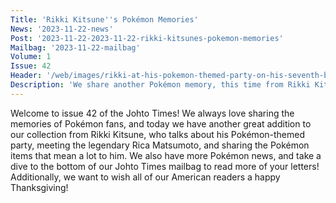 ```yaml
---
Title: 'Rikki Kitsune''s Pokémon Memories'
News: '2023-11-22-news'
Post: '2023-11-22-2023-11-22-rikki-kitsunes-pokemon-memories'
Mailbag: '2023-11-22-mailbag'
Volume: 1
Issue: 42
Header: '/web/images/rikki-at-his-pokemon-themed-party-on-his-seventh-birthday-in-1998-we-are-super-jealous-of-that-pikac.png'
Description: 'We share another Pokémon memory, this time from Rikki Kitsune who discusses his personal Pokémon stories and photographs from moments in his life. We have more from our mailbag and some Pokémon news!'
---
```

Welcome to issue 42 of the Johto Times! We always love sharing the memories of Pokémon fans, and today we have another great addition to our collection from Rikki Kitsune, who talks about his Pokémon-themed party, meeting the legendary Rica Matsumoto, and sharing the Pokémon items that mean a lot to him. We also have more Pokémon news, and take a dive to the bottom of our Johto Times mailbag to read more of your letters!
Additionally, we want to wish all of our American readers a happy Thanksgiving!